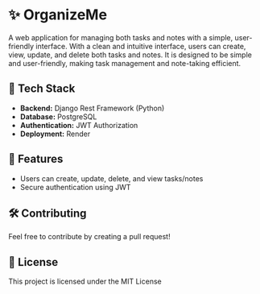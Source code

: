 # ✨ OrganizeMe

A web application for managing both tasks and notes with a simple, user-friendly interface. With a clean and intuitive interface, users can create, view, update, and delete both tasks and notes. It is designed to be simple and user-friendly, making task management and note-taking efficient.

## 🔧 Tech Stack
- **Backend:** Django Rest Framework (Python)
- **Database:** PostgreSQL
- **Authentication:** JWT Authorization
- **Deployment:** Render

## 📅 Features
- Users can create, update, delete, and view tasks/notes
- Secure authentication using JWT


## 🛠️ Contributing
Feel free to contribute by creating a pull request!

## 📜 License
This project is licensed under the MIT License
